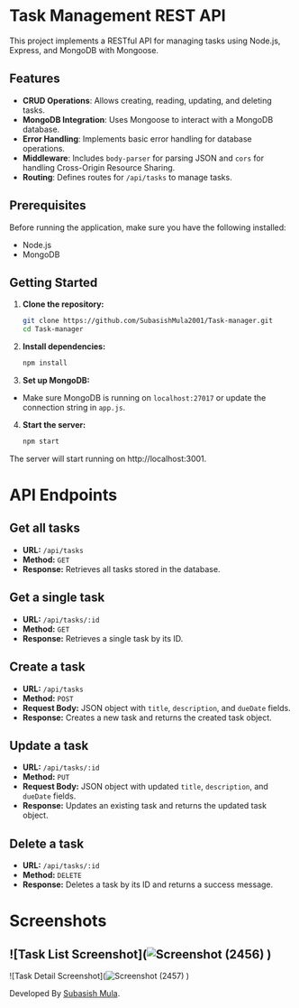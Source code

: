 # Task Management REST API

This project implements a RESTful API for managing tasks using Node.js, Express, and MongoDB with Mongoose.

## Features

- **CRUD Operations**: Allows creating, reading, updating, and deleting tasks.
- **MongoDB Integration**: Uses Mongoose to interact with a MongoDB database.
- **Error Handling**: Implements basic error handling for database operations.
- **Middleware**: Includes `body-parser` for parsing JSON and `cors` for handling Cross-Origin Resource Sharing.
- **Routing**: Defines routes for `/api/tasks` to manage tasks.

## Prerequisites

Before running the application, make sure you have the following installed:

- Node.js
- MongoDB

## Getting Started

1. **Clone the repository:**

   ```bash
   git clone https://github.com/SubasishMula2001/Task-manager.git
   cd Task-manager
   ```

2. **Install dependencies:**

   ```bash
   npm install
   ```

3. **Set up MongoDB:**

- Make sure MongoDB is running on `localhost:27017` or update the connection string in `app.js`.

4. **Start the server:**

   ```bash
   npm start
   ```

The server will start running on http://localhost:3001.

# API Endpoints

## Get all tasks

- **URL:** `/api/tasks`
- **Method:** `GET`
- **Response:** Retrieves all tasks stored in the database.

## Get a single task

- **URL:** `/api/tasks/:id`
- **Method:** `GET`
- **Response:** Retrieves a single task by its ID.

## Create a task

- **URL:** `/api/tasks`
- **Method:** `POST`
- **Request Body:** JSON object with `title`, `description`, and `dueDate` fields.
- **Response:** Creates a new task and returns the created task object.

## Update a task

- **URL:** `/api/tasks/:id`
- **Method:** `PUT`
- **Request Body:** JSON object with updated `title`, `description`, and `dueDate` fields.
- **Response:** Updates an existing task and returns the updated task object.

## Delete a task

- **URL:** `/api/tasks/:id`
- **Method:** `DELETE`
- **Response:** Deletes a task by its ID and returns a success message.

# Screenshots

![Task List Screenshot](![Screenshot (2456)](https://github.com/SubasishMula2001/Task-manager/assets/74977100/2a0e456b-fa53-4be5-a4b2-4264813f9ffe)
)
---------------------------------------------------------------------------------------------------------------------------------------------------
![Task Detail Screenshot](![Screenshot (2457)](https://github.com/SubasishMula2001/Task-manager/assets/74977100/2eeea9e7-aa8a-481a-b67c-78f1868bdbe6)
)


Developed By [Subasish Mula](https://subasishmula.me/).
